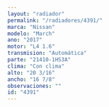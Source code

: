 ```yaml
---
layout: "radiador"
permalink: "/radiadores/4391/"
marca: "Nissan"
modelo: "March"
ano: "2017"
motor: "L4 1.6"
transmision: "Automática"
parte: "21410-1HS3A"
clima: "Con clima"
alto: "20 3/16"
ancho: "16 7/8"
observaciones: ""
id: "4391"
---
```


